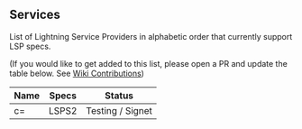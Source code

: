 ## Services
List of Lightning Service Providers in alphabetic order that currently support LSP specs.

(If you would like to get added to this list, please open a PR and update the table below. See [Wiki Contributions](Wiki-Contributions))

| Name         | Specs       | Status                |
| ------------ | ----------- | --------------------- |
| c=           | LSPS2       | Testing / Signet      |